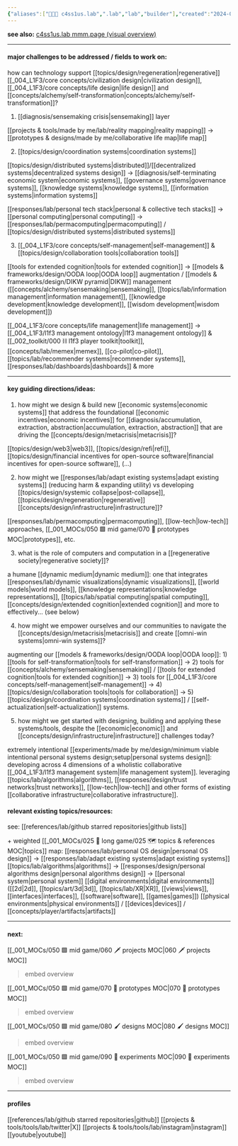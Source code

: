 ```yaml
---
{"aliases":["👨🏻‍🔬 c4ss1us.lab",".lab","lab","builder"],"created":"2024-05-22T17:07:42.901-03:00","updated":"2025-01-22T15:26:39.453-03:00","tags":["c4ss1us","lab","🌿"],"notestage":["🌿"],"dg-publish":true,"permalink":"/005-c4ss1us/c4ss1us-lab/","dgPassFrontmatter":true}
---
```


**see also:** [c4ss1us.lab mmm.page (visual overview)](https://c4ss1us.mmm.page/lab)

---
#### major challenges to be addressed / fields to work on:

how can technology support [[topics/design/regeneration\|regenerative]] [[_004_L1F3/core concepts/civilization design\|civilization design]], [[_004_L1F3/core concepts/life design\|life design]] and [[concepts/alchemy/self-transformation\|concepts/alchemy/self-transformation]]?

1) [[diagnosis/sensemaking crisis\|sensemaking]] layer

[[projects & tools/made by me/lab/reality mapping\|reality mapping]] -> [[prototypes & designs/made by me/collaborative life map\|life map]]

2) [[topics/design/coordination systems\|coordination systems]]

[[topics/design/distributed systems\|distributed]]/[[decentralized systems\|decentralized systems design]] -> [[diagnosis/self-terminating economic system\|economic systems]], [[governance systems\|governance systems]], [[knowledge systems\|knowledge systems]], [[information systems\|information systems]]

[[responses/lab/personal tech stack\|personal & collective tech stacks]] -> [[personal computing\|personal computing]] -> [[responses/lab/permacomputing\|permacomputing]] / [[topics/design/distributed systems\|distributed systems]]

3) [[_004_L1F3/core concepts/self-management\|self-management]] & [[topics/design/collaboration tools\|collaboration tools]]

[[tools for extended cognition\|tools for extended cognition]] -> [[models & frameworks/design/OODA loop\|OODA loop]] augmentation / [[models & frameworks/design/DIKW pyramid\|DIKW]] management ([[concepts/alchemy/sensemaking\|sensemaking]], [[topics/lab/information management\|information management]], [[knowledge development\|knowledge development]], [[wisdom development\|wisdom development]])

[[_004_L1F3/core concepts/life management\|life management]] -> [[_004_L1F3/l1f3 management ontology\|l1f3 management ontology]] & [[_002_toolkit/000 ⛓ l1f3 player toolkit\|toolkit]], [[concepts/lab/memex\|memex]], [[co-pilot\|co-pilot]], [[topics/lab/recommender systems\|recommender systems]], [[responses/lab/dashboards\|dashboards]] & more

---
#### key guiding directions/ideas:

1) how might we design & build new [[economic systems\|economic systems]] that address the foundational [[economic incentives\|economic incentives]] for [[diagnosis/accumulation, extraction, abstraction\|accumulation, extraction, abstraction]] that are driving the [[concepts/design/metacrisis\|metacrisis]]?

[[topics/design/web3\|web3]], [[topics/design/refi\|refi]], [[topics/design/financial incentives for open-source software\|financial incentives for open-source software]], (...)

2) how might we [[responses/lab/adapt existing systems\|adapt existing systems]] (reducing harm & expanding utility) vs developing [[topics/design/systemic collapse\|post-collapse]], [[topics/design/regeneration\|regenerative]] [[concepts/design/infrastructure\|infrastructure]]?

[[responses/lab/permacomputing\|permacomputing]], [[low-tech\|low-tech]] approaches, [[_001_MOCs/050 🟩 mid game/070 🔩 prototypes MOC\|prototypes]], etc.

3) what is the role of computers and computation in a [[regenerative society\|regenerative society]]?

a humane [[dynamic medium\|dynamic medium]]: one that integrates [[responses/lab/dynamic visualizations\|dynamic visualizations]], [[world models\|world models]], [[knowledge representations\|knowledge representations]], [[topics/lab/spatial computing\|spatial computing]], [[concepts/design/extended cognition\|extended cognition]] and more to effectively... (see below)

4) how might we empower ourselves and our communities to navigate the [[concepts/design/metacrisis\|metacrisis]] and create [[omni-win systems\|omni-win systems]]?
 
augmenting our [[models & frameworks/design/OODA loop\|OODA loop]]: 1) [[tools for self-transformation\|tools for self-transformation]] -> 2) tools for [[concepts/alchemy/sensemaking\|sensemaking]] / [[tools for extended cognition\|tools for extended cognition]] -> 3) tools for [[_004_L1F3/core concepts/self-management\|self-management]] -> 4) [[topics/design/collaboration tools\|tools for collaboration]] -> 5) [[topics/design/coordination systems\|coordination systems]] / [[self-actualization\|self-actualization]] systems.

5) how might we get started with designing, building and applying these systems/tools, despite the [[economic\|economic]] and [[concepts/design/infrastructure\|infrastructure]] challenges today?

extremely intentional [[experiments/made by me/design/minimum viable intentional personal systems design;setup\|personal systems design]]: developing across 4 dimensions of a wholistic collaborative [[_004_L1F3/l1f3 management system\|life management system]]. leveraging [[topics/lab/algorithms\|algorithms]], [[responses/design/trust networks\|trust networks]], [[low-tech\|low-tech]] and other forms of existing [[collaborative infrastructure\|collaborative infrastructure]].

#### relevant existing topics/resources:

see: [[references/lab/github starred repositories\|github lists]]

\+ weighted [[_001_MOCs/025 🔷 long game/025 🗺 topics & references MOC\|topics]] map:
[[responses/lab/personal OS design\|personal OS design]] -> [[responses/lab/adapt existing systems\|adapt existing systems]]
[[topics/lab/algorithms\|algorithms]] -> [[responses/design/personal algorithms design\|personal algorithms design]] -> [[personal system\|personal system]]
[[digital environments\|digital environments]] ([[2d\|2d]], [[topics/art/3d\|3d]], [[topics/lab/XR\|XR]], [[views\|views]], [[interfaces\|interfaces]], [[software\|software]], [[games\|games]])
[[physical environments\|physical environments]] / [[devices\|devices]] / [[concepts/player/artifacts\|artifacts]]

---
#### next:

[[_001_MOCs/050 🟩 mid game/060 🗡 projects MOC\|060 🗡 projects MOC]]
> embed overview

[[_001_MOCs/050 🟩 mid game/070 🔩 prototypes MOC\|070 🔩 prototypes MOC]]
> embed overview

[[_001_MOCs/050 🟩 mid game/080 🖌 designs MOC\|080 🖌 designs MOC]]
> embed overview

[[_001_MOCs/050 🟩 mid game/090 🧪 experiments MOC\|090 🧪 experiments MOC]]
> embed overview


---
#### profiles

[[references/lab/github starred repositories\|github]]
[[projects & tools/tools/lab/twitter\|X]]
[[projects & tools/tools/lab/instagram\|instagram]]
[[youtube\|youtube]]